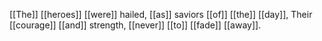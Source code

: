 [[The]] [[heroes]] [[were]] hailed, [[as]] saviors [[of]] [[the]] [[day]], 
Their [[courage]] [[and]] strength, [[never]] [[to]] [[fade]] [[away]].